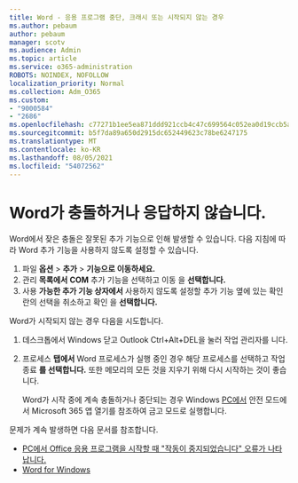 ```yaml
---
title: Word - 응용 프로그램 중단, 크래시 또는 시작되지 않는 경우
ms.author: pebaum
author: pebaum
manager: scotv
ms.audience: Admin
ms.topic: article
ms.service: o365-administration
ROBOTS: NOINDEX, NOFOLLOW
localization_priority: Normal
ms.collection: Adm_O365
ms.custom:
- "9000584"
- "2686"
ms.openlocfilehash: c77271b1ee5ea871ddd921ccb4c47c699564c052ea0d19ccb5aabec2cfb5edc3
ms.sourcegitcommit: b5f7da89a650d2915dc652449623c78be6247175
ms.translationtype: MT
ms.contentlocale: ko-KR
ms.lasthandoff: 08/05/2021
ms.locfileid: "54072562"
---
```

# <a name="word-crashes-or-doesnt-respond"></a>Word가 충돌하거나 응답하지 않습니다.

Word에서 잦은 충돌은 잘못된 추가 기능으로 인해 발생할 수 있습니다. 다음 지침에 따라 Word 추가 기능을 사용하지 않도록 설정할 수 있습니다.

1. 파일 **옵션**  >  **추가**  >  **기능으로 이동하세요.**
2. 관리 **목록에서** **COM** 추가 기능을 선택하고 이동 을 **선택합니다.**
3. 사용 **가능한 추가 기능 상자에서** 사용하지 않도록 설정할 추가 기능 옆에 있는 확인란의 선택을 취소하고 확인 을 **선택합니다.**

Word가 시작되지 않는 경우 다음을 시도합니다.

1.   데스크톱에서 Windows 닫고 Outlook Ctrl+Alt+DEL을 눌러 작업 관리자를 니다. 
2. 프로세스 **탭에서** Word 프로세스가 실행 중인 경우 해당 프로세스를 선택하고 작업 종료 **를 선택합니다.** 또한 메모리의 모든 것을 지우기 위해 다시 시작하는 것이 좋습니다.

    Word가 시작 중에 계속 충돌하거나 중단되는 경우 Windows [PC에서](https://support.office.com/article/Open-Office-apps-in-safe-mode-on-a-Windows-PC-dedf944a-5f4b-4afb-a453-528af4f7ac72) 안전 모드에서 Microsoft 365 앱 열기를 참조하여 금고 모드로 실행합니다.

문제가 계속 발생하면 다음 문서를 참조합니다. 
- [PC에서 Office 응용 프로그램을 시작할 때 "작동이 중지되었습니다" 오류가 나타납니다.](https://support.office.com/article/52bd7985-4e99-4a35-84c8-2d9b8301a2fa)
- [Word for Windows](https://support.office.com/article/bf6bf17c-2807-4871-83ce-e337ae8f0b86)